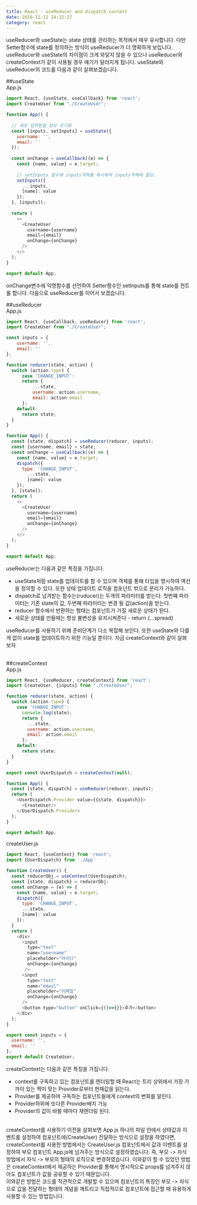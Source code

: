 ```yaml
---
title: React - useReducer and dispatch context
date: 2019-12-12 14:12:27
category: react
---
```


useReducer와 useState는 state 상태를 관리하는 목적에서 매우 유사합니다. 다만 Setter함수에 state를 정의하는 방식이 useReducer가 더 명확하게 보입니다. useReducer와 useState의 차이점이 크게 와닿지 않을 수 있으나 useReducer와 createContext가 같이 사용될 경우 얘기가 달라지게 됩니다. useState와 useReducer의 코드를 다음과 같이 살펴보겠습니다.  
  
##useState  
App.js
```js 
import React, {useState, useCallback} from 'react';
import CreateUser from "./CreateUser";

function App() {
  
  // 새로 입력받을 정보 초기화
  const [inputs, setInputs] = useState({
    username: '',
    email: ''
  });
  
  const onChange = useCallback((e) => {
    const {name, value} = e.target;
    
    // setInputs 함수에 inputs객체를 복사하여 inputs객체에 할당.
    setInputs({
      ...inputs,
      [name]: value
    });
  }, [inputs]);
  
  return (
    <>
      <CreateUser 
        username={username} 
        email={email} 
        onChange={onChange}
      />
    </>
  );
}

export default App;
```
onChange변수에 익명함수를 선언하여 Setter함수인 setInputs를 통해 state를 컨트롤 합니다. 다음으로 useReducer를 이어서 보겠습니다.  
  
##useReducer  
App.js  

```js
import React, {useCallback, useReducer} from 'react';
import CreateUser from "./CreateUser";

const inputs = {
    username: '',
    email: ''
};

function reducer(state, action) {
  switch (action.type) {
      case 'CHANGE_INPUT':
      return {
          ...state,
          username: action.username,
          email: action.email
      };
    default:
      return state;
  }
}

function App() {
  const [state, dispatch] = useReducer(reducer, inputs);
  const {username, email} = state;
  const onChange = useCallback((e) => {
    const {name, value} = e.target;
    dispatch({
      type: 'CHANGE_INPUT',
        ...state,
        [name]: value
    });
  }, [state]);
  return (
    <>
      <CreateUser
        username={username}
        email={email}
        onChange={onChange}
      />
    </>
  );
}

export default App;
```

useReducer는 다음과 같은 특징을 가집니다.
- useState처럼 state를 업데이트를 할 수 있으며 객체를 통해 타입을 명시하여 액션을 정의할 수 있다. 또한 상태 업데이트 로직을 컴포넌트 밖으로 분리가 가능하다.
- dispatch로 넘겨받는 함수는(ruducer)는 두개의 파라미터를 받는다. 첫번째 파라미터는 기존 state의 값, 두번째 파라미터는 변경 될 값(action)을 받는다.
- reducer 함수에서 반환하는 형태는 컴포넌트가 가질 새로운 상태가 된다.
- 새로운 상태를 만들때는 항상 불변성을 유지시켜준다 - return {...spread}

useReducer를 사용하기 위해 준비단계가 다소 복잡해 보인다. 또한 useState와 다를게 없이 state를 업데이트하기 위한 기능일 뿐이다. 자금 createContext와 같이 살펴보자  

&nbsp;  
##createContext  
App.js
```js
import React, {useReducer, createContext} from 'react';
import CreateUser, {inputs} from "./CreateUser";

function reducer(state, action) {
  switch (action.type) {
    case 'CHANGE_INPUT':
      console.log(state);
      return {
        ...state,
        username: action.username,
        email: action.email
      };
    default:
      return state;
  }
}

export const UserDispatch = createContext(null);

function App() {
  const [state, dispatch] = useReducer(reducer, inputs);
  return (
    <UserDispatch.Provider value={{state, dispatch}}>
      <CreateUser/>
    </UserDispatch.Provider>
  );
}

export default App;
```

createUser.js
```js
import React, {useContext} from 'react';
import {UserDispatch} from './App'

function CreateUser() {
  const reducerObj = useContext(UserDispatch);
  const {state, dispatch} = reducerObj;
  const onChange = (e) => {
    const {name, value} = e.target;
    dispatch({
      type: 'CHANGE_INPUT',
      ...state,
      [name]: value
    });
  }
  return (
    <div>
      <input
        type="text"
        name="username"
        placeholder="아이디"
        onChange={onChange}
       />
      <input
        type="text"
        name="email"
        placeholder="이메일"
        onChange={onChange}
      />
      <button type="button" onClick={()=>{}}>추가</button>
    </div>
  );
}

export const inputs = {
  username: '',
  email: ''
};
export default CreateUser;
```
createContext는 다음과 같은 특징을 가집니다.
- context를 구독하고 있는 컴포넌트를 렌더링할 때 React는 트리 상위에서 가장 가까이 있는 짝이 맞는 Provider로부터 현재값을 읽는다.
- Provider를 제공하며 구독하는 컴포넌트들에게 context의 변화를 알린다.
- Provider하위에 또다른 Provider배치 가능
- Provider의 값이 바뀔 때마다 재렌더링 된다.
  
&nbsp;  
createContext를 사용하기 이전을 살펴보면 App.js 하나의 파일 안에서 상태값과 이벤트를 설정하여 컴포넌트에(CreateUser) 전달하는 방식으로 설정을 하였다면, createContext를 사용한 방법에서는 CreateUser.js 컴포넌트에서 값과 이벤트를 설정하여 부모 컴포넌트 App.js에 넘겨주는 방식으로 설정하였습니다. 즉, 부모 -> 자식 방법에서 자식 -> 부모의 형태의 로직으로 변경하였습니다. 이와같이 할 수 있었던 방법은 createContext에서 제공하는 Provider를 통해서 명시적으로 props를 넘겨주지 않아도 컴포넌트가 값을 공유할 수 있기 때문입니다.  
이와같은 방법은 코드를 직관적으로 개발할 수 있으며 컴포넌트의 특징인 부모 -> 자식으로 값을 전달하는 형태의 개념을 깨트리고 직접적으로 컴포넌트에 접근할 때 유용하게 사용할 수 있는 방법입니다.
